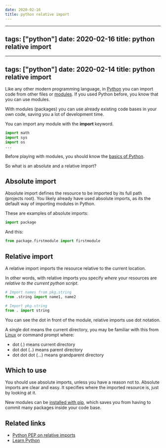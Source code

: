 ```yaml
---
date: 2020-02-16
title: python relative import
---
```

---
tags: ["python"]
date: 2020-02-16
title: python relative import
---
---
tags: ["python"]
date: 2020-02-14
title: python relative import
---
Like any other modern programming language, in <a href="https://python.org">Python</a> you can import code from other files or <a href="https://pythonbasics.org/modules/">modules</a>.  If you used Python before, you know that you can use modules. 

With modules (packages) you can use already existing code bases in your own code, saving you a lot of development time. 

You can import any module with the **import** keyword.

```python
import math
import sys
import os
...
```

Before playing with modules, you should know the <a href="https://pythonbasics.org">basics of Python</a>.

So what is an absolute and a relative import?

## Absolute import

Absolute import defines the resource to be imported by its full path (projects root).  You likely already have used absolute imports, as its the default way of importing modules in Python.

These are examples of absolute imports:

```python
import package
```

And this:

```python
from package.firstmodule import firstmodule
```

## Relative import

A relative import imports the resource relative to the current location. 

In other words, with relative imports you specify *where* your resources are *relative to the current python script*.

```python
# Import names from pkg.string
from .string import name1, name2

# Import pkg.string
from . import string
```

You can see the dot in front of the module, relative imports use dot notation. 

A single dot means the current directory, you may be familiar with this from <a href="https://en.wikipedia.org/wiki/Linux">Linux</a> or command prompt where: 

* dot (.) means current directory
* dot dot (..) means parent directory
* dot dot dot (...) means grandparent directory

## Which to use

You should use absolute imports, unless you have a reason not to. Absolute imports are clear and easy. It specifies where the imported resource is, just by looking at it.

New modules can be <a href="https://pythonbasics.org/how-to-use-pip-and-pypi/">installed with pip</a>, which saves you from having to commit many packages inside your code base.


## Related links
* <a href="https://docs.python.org/2.5/whatsnew/pep-328.html">Python PEP on relative imports</a>
* <a href="https://pythonbasics.org">Learn Python</a>

